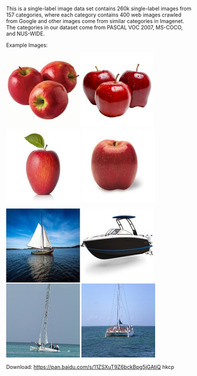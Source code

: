 This is a single-label image data set contains 260k single-label images from 157 categories, where each category contains 400 web images crawled from Google and other images come from similar categories in Imagenet. The categories in our dataset come from PASCAL VOC 2007, MS-COCO, and NUS-WIDE.

Example Images:

<img src="https://github.com/aboutx/VSGCN/blob/main/img/apple_1.jpg" width="200" height="200"><img src="https://github.com/aboutx/VSGCN/blob/main/img/apple_2.jpg" width="200" height="200">
<img src="https://github.com/aboutx/VSGCN/blob/main/img/apple_4.jpg" width="200" height="200">
<img src="https://github.com/aboutx/VSGCN/blob/main/img/apple_5.jpg" width="200" height="200">

<img src="https://github.com/aboutx/VSGCN/blob/main/img/boat_1.jpg" width="200" height="200"><img src="https://github.com/aboutx/VSGCN/blob/main/img/boat_2.jpg" width="200" height="200">
<img src="https://github.com/aboutx/VSGCN/blob/main/img/boat_4.jpg" width="200" height="200">
<img src="https://github.com/aboutx/VSGCN/blob/main/img/boat_6.jpg" width="200" height="200">

Download:
https://pan.baidu.com/s/11ZSXuT9Z6bckBpg5jGAtiQ 
hkcp
